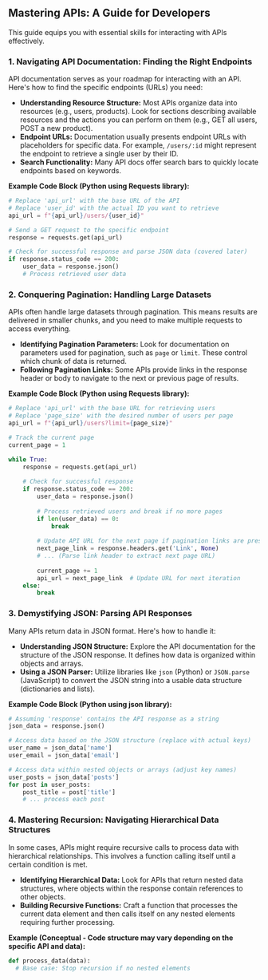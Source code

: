 ## Mastering APIs: A Guide for Developers

This guide equips you with essential skills for interacting with APIs effectively. 

### 1. Navigating API Documentation: Finding the Right Endpoints

API documentation serves as your roadmap for interacting with an API. Here's how to find the specific endpoints (URLs) you need:

* **Understanding Resource Structure:** Most APIs organize data into resources (e.g., users, products). Look for sections describing available resources and the actions you can perform on them (e.g., GET all users, POST a new product).
* **Endpoint URLs:** Documentation usually presents endpoint URLs with placeholders for specific data. For example, `/users/:id` might represent the endpoint to retrieve a single user by their ID.
* **Search Functionality:** Many API docs offer search bars to quickly locate endpoints based on keywords.

**Example Code Block (Python using Requests library):**

```python
# Replace 'api_url' with the base URL of the API
# Replace 'user_id' with the actual ID you want to retrieve
api_url = f"{api_url}/users/{user_id}"

# Send a GET request to the specific endpoint
response = requests.get(api_url)

# Check for successful response and parse JSON data (covered later)
if response.status_code == 200:
    user_data = response.json()
    # Process retrieved user data
```

### 2. Conquering Pagination: Handling Large Datasets

APIs often handle large datasets through pagination. This means results are delivered in smaller chunks, and you need to make multiple requests to access everything.

* **Identifying Pagination Parameters:** Look for documentation on parameters used for pagination, such as `page` or `limit`. These control which chunk of data is returned.
* **Following Pagination Links:** Some APIs provide links in the response header or body to navigate to the next or previous page of results.

**Example Code Block (Python using Requests library):**

```python
# Replace 'api_url' with the base URL for retrieving users
# Replace 'page_size' with the desired number of users per page
api_url = f"{api_url}/users?limit={page_size}"

# Track the current page
current_page = 1

while True:
    response = requests.get(api_url)
    
    # Check for successful response
    if response.status_code == 200:
        user_data = response.json()
        
        # Process retrieved users and break if no more pages
        if len(user_data) == 0:
            break
        
        # Update API URL for the next page if pagination links are present
        next_page_link = response.headers.get('Link', None)
        # ... (Parse link header to extract next page URL)
        
        current_page += 1
        api_url = next_page_link  # Update URL for next iteration
    else:
        break
```

### 3. Demystifying JSON: Parsing API Responses

Many APIs return data in JSON format. Here's how to handle it:

* **Understanding JSON Structure:** Explore the API documentation for the structure of the JSON response. It defines how data is organized within objects and arrays. 
* **Using a JSON Parser:** Utilize libraries like `json` (Python) or `JSON.parse` (JavaScript) to convert the JSON string into a usable data structure (dictionaries and lists).

**Example Code Block (Python using json library):**

```python
# Assuming 'response' contains the API response as a string
json_data = response.json()

# Access data based on the JSON structure (replace with actual keys)
user_name = json_data['name']
user_email = json_data['email']

# Access data within nested objects or arrays (adjust key names)
user_posts = json_data['posts']
for post in user_posts:
    post_title = post['title']
    # ... process each post
```

### 4. Mastering Recursion: Navigating Hierarchical Data Structures

In some cases, APIs might require recursive calls to process data with hierarchical relationships. This involves a function calling itself until a certain condition is met.

* **Identifying Hierarchical Data:** Look for APIs that return nested data structures, where objects within the response contain references to other objects.
* **Building Recursive Functions:** Craft a function that processes the current data element and then calls itself on any nested elements requiring further processing.

**Example (Conceptual - Code structure may vary depending on the specific API and data):**

```python
def process_data(data):
  # Base case: Stop recursion if no nested elements
